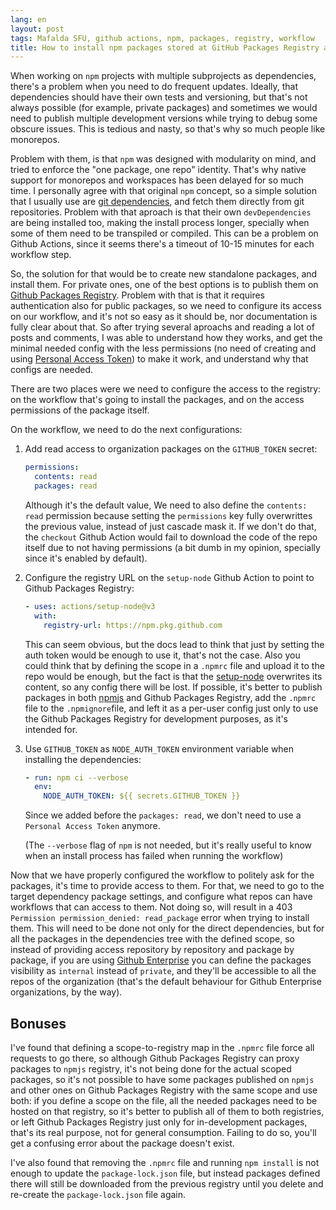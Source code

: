 ```yaml
---
lang: en
layout: post
tags: Mafalda SFU, github actions, npm, packages, registry, workflow
title: How to install npm packages stored at GitHub Packages Registry as dependencies in a GitHub Actions workflow
---
```


When working on `npm` projects with multiple subprojects as dependencies,
there's a problem when you need to do frequent updates. Ideally, that
dependencies should have their own tests and versioning, but that's not always
possible (for example, private packages) and sometimes we would need to publish
multiple development versions while trying to debug some obscure issues. This
is tedious and nasty, so that's why so much people like monorepos.

Problem with them, is that `npm` was designed with modularity on mind, and tried
to enforce the "one package, one repo" identity. That's why native support for
monorepos and workspaces has been delayed for so much time. I personally agree
with that original `npm` concept, so a simple solution that I usually use are
[git dependencies](https://docs.npmjs.com/cli/v9/configuring-npm/package-json#git-urls-as-dependencies),
and fetch them directly from git repositories. Problem with that aproach is that
their own `devDependencies` are being installed too, making the install process
longer, specially when some of them need to be transpiled or compiled. This can
be a problem on Github Actions, since it seems there's a timeout of 10-15
minutes for each workflow step.

So, the solution for that would be to create new standalone packages, and
install them. For private ones, one of the best options is to publish them on
[Github Packages Registry](https://github.com/features/packages). Problem with
that is that it requires authentication also for public packages, so we need to
configure its access on our workflow, and it's not so easy as it should be, nor
documentation is fully clear about that. So after trying several aproachs and
reading a lot of posts and comments, I was able to understand how they works,
and get the minimal needed config with the less permissions (no need of creating
and using
[Personal Access Token](https://docs.github.com/en/authentication/keeping-your-account-and-data-secure/creating-a-personal-access-token))
to make it work, and understand why that configs are needed.

There are two places were we need to configure the access to the registry: on
the workflow that's going to install the packages, and on the access
permissions of the package itself.

On the workflow, we need to do the next configurations:

1. Add read access to organization packages on the `GITHUB_TOKEN` secret:

   ```yaml
   permissions:
     contents: read
     packages: read
   ```

   Although it's the default value, We need to also define the `contents: read`
   permission because setting the `permissions` key fully overwrittes the
   previous value, instead of just cascade mask it. If we don't do that, the
   `checkout` Github Action would fail to download the code of the repo itself
   due to not having permissions (a bit dumb in my opinion, specially since it's
   enabled by default).

2. Configure the registry URL on the `setup-node` Github Action to point to
   Github Packages Registry:

   ```yaml
   - uses: actions/setup-node@v3
     with:
       registry-url: https://npm.pkg.github.com
   ```

   This can seem obvious, but the docs lead to think that just by setting the
   auth token would be enough to use it, that's not the case. Also you could
   think that by defining the scope in a `.npmrc` file and upload it to the repo
   would be enough, but the fact is that the
   [setup-node](https://github.com/actions/setup-node) overwrites its content,
   so any config there will be lost. If possible, it's better to publish
   packages in both [npmjs](http://npmjs.org/) and Github Packages Registry,
   add the `.npmrc` file to the `.npmignore`file, and left it as a per-user
   config just only to use the Github Packages Registry for development
   purposes, as it's intended for.

3. Use `GITHUB_TOKEN` as `NODE_AUTH_TOKEN` environment variable when installing
   the dependencies:

   ```yaml
   - run: npm ci --verbose
     env:
       NODE_AUTH_TOKEN: ${{ secrets.GITHUB_TOKEN }}
   ```

   Since we added before the `packages: read`, we don't need to use a
   `Personal Access Token` anymore.

   (The `--verbose` flag of `npm` is not needed, but it's really useful to know
   when an install process has failed when running the workflow)

Now that we have properly configured the workflow to politely ask for the
packages, it's time to provide access to them. For that, we need to go to the
target dependency package settings, and configure what repos can have workflows
that can access to them. Not doing so, will result in a 403
`Permission permission_denied: read_package` error when trying to install them.
This will need to be done not only for the direct dependencies, but for all the
packages in the dependencies tree with the defined scope, so instead of
providing access repository by repository and package by package, if you are
using [Github Enterprise](https://github.com/enterprise) you can define the
packages visibility as `internal` instead of `private`, and they'll be
accessible to all the repos of the organization (that's the default behaviour
for Github Enterprise organizations, by the way).

## Bonuses

I've found that defining a scope-to-registry map in the `.npmrc` file force all
requests to go there, so although Github Packages Registry can proxy packages to
`npmjs` registry, it's not being done for the actual scoped packages, so it's
not possible to have some packages published on `npmjs` and other ones on Github
Packages Registry with the same scope and use both: if you define a scope on the
file, all the needed packages need to be hosted on that registry, so it's better
to publish all of them to both registries, or left Github Packages Registry just
only for in-development packages, that's its real purpose, not for general
consumption. Failing to do so, you'll get a confusing error about the package
doesn't exist.

I've also found that removing the `.npmrc` file and running `npm install` is not
enough to update the `package-lock.json` file, but instead packages defined
there will still be downloaded from the previous registry until you delete and
re-create the `package-lock.json` file again.
